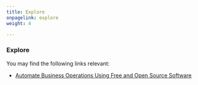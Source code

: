 ```yaml
---
title: Explore
onpagelink: explore
weight: 4

---
```


### Explore

You may find the following links relevant:

- [Automate Business Operations Using Free and Open Source Software](https://blog.containerize.com/2020/08/27/automate-business-operations-using-open-source-software/)
 
